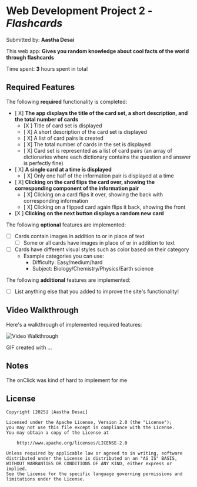 # Web Development Project 2 - *Flashcards*

Submitted by: **Aastha Desai**

This web app: **Gives you random knowledge about cool facts of the world through flashcards**

Time spent: **3** hours spent in total

## Required Features

The following **required** functionality is completed:


- [ X] **The app displays the title of the card set, a short description, and the total number of cards**
  - [X ] Title of card set is displayed 
  - [ X] A short description of the card set is displayed 
  - [ X] A list of card pairs is created
  - [ X] The total number of cards in the set is displayed 
  - [ X] Card set is represented as a list of card pairs (an array of dictionaries where each dictionary contains the question and answer is perfectly fine)
- [ X] **A single card at a time is displayed**
  - [ X] Only one half of the information pair is displayed at a time
- [ X] **Clicking on the card flips the card over, showing the corresponding component of the information pair**
  - [ X] Clicking on a card flips it over, showing the back with corresponding information 
  - [ X] Clicking on a flipped card again flips it back, showing the front
- [X ] **Clicking on the next button displays a random new card**

The following **optional** features are implemented:

- [ ] Cards contain images in addition to or in place of text
  - [ ] Some or all cards have images in place of or in addition to text
- [ ] Cards have different visual styles such as color based on their category
  - Example categories you can use:
    - Difficulty: Easy/medium/hard
    - Subject: Biology/Chemistry/Physics/Earth science

The following **additional** features are implemented:

* [ ] List anything else that you added to improve the site's functionality!

## Video Walkthrough

Here's a walkthrough of implemented required features:

<img src='https://i.ibb.co/QFY65s5Q/Screen-Recording-2025-06-17-at-11-25-48-AM.gif' title='Video Walkthrough' width='' alt='Video Walkthrough' />

<!-- Replace this with whatever GIF tool you used! -->
GIF created with ...  
<!-- Recommended tools:
[Kap](https://getkap.co/) for macOS
[ScreenToGif](https://www.screentogif.com/) for Windows
[peek](https://github.com/phw/peek) for Linux. -->

## Notes

The onClick was kind of hard to implement for me

## License

    Copyright [2025] [Aastha Desai]

    Licensed under the Apache License, Version 2.0 (the "License");
    you may not use this file except in compliance with the License.
    You may obtain a copy of the License at

        http://www.apache.org/licenses/LICENSE-2.0

    Unless required by applicable law or agreed to in writing, software
    distributed under the License is distributed on an "AS IS" BASIS,
    WITHOUT WARRANTIES OR CONDITIONS OF ANY KIND, either express or implied.
    See the License for the specific language governing permissions and
    limitations under the License.